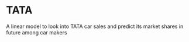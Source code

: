 # TATA
A linear model to look into TATA car sales and predict its market shares in future among car makers
